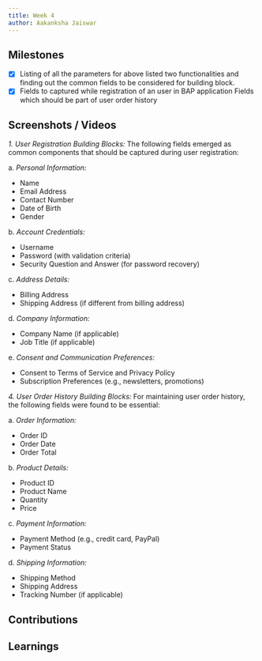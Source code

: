 ```yaml
---
title: Week 4
author: Aakanksha Jaiswar
---
```


## Milestones
- [x] Listing of all the parameters for above listed two functionalities and finding out the common fields to be considered for building block.
- [x] Fields to captured while registration of an user in BAP application
Fields which should be part of user order history

## Screenshots / Videos 
*1. User Registration Building Blocks:*
The following fields emerged as common components that should be captured during user registration:

a. *Personal Information:*
   - Name
   - Email Address
   - Contact Number
   - Date of Birth
   - Gender

b. *Account Credentials:*
   - Username
   - Password (with validation criteria)
   - Security Question and Answer (for password recovery)

c. *Address Details:*
   - Billing Address
   - Shipping Address (if different from billing address)

d. *Company Information:*
   - Company Name (if applicable)
   - Job Title (if applicable)

e. *Consent and Communication Preferences:*
   - Consent to Terms of Service and Privacy Policy
   - Subscription Preferences (e.g., newsletters, promotions)

*4. User Order History Building Blocks:*
For maintaining user order history, the following fields were found to be essential:

a. *Order Information:*
   - Order ID
   - Order Date
   - Order Total

b. *Product Details:*
   - Product ID
   - Product Name
   - Quantity
   - Price

c. *Payment Information:*
   - Payment Method (e.g., credit card, PayPal)
   - Payment Status

d. *Shipping Information:*
   - Shipping Method
   - Shipping Address
   - Tracking Number (if applicable)
## Contributions

## Learnings
